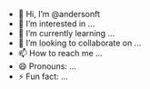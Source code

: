 - 👋 Hi, I’m @andersonft
- 👀 I’m interested in ...
- 🌱 I’m currently learning ...
- 💞️ I’m looking to collaborate on ...
- 📫 How to reach me ...
- 😄 Pronouns: ...
- ⚡ Fun fact: ...

<!---
andersonft/andersonft is a ✨ special ✨ repository because its `README.md` (this file) appears on your GitHub profile.
You can click the Preview link to take a look at your changes.
--->

